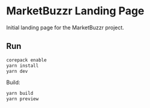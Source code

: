 # MarketBuzzr Landing Page

Initial landing page for the MarketBuzzr project.

## Run

```bash
corepack enable
yarn install
yarn dev
```

Build:

```bash
yarn build
yarn preview
```

